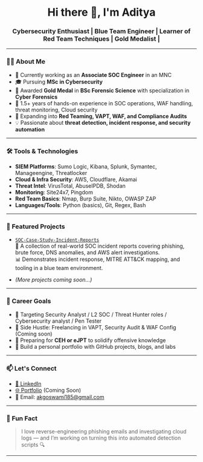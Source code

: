<h1 align="center">Hi there 👋, I'm Aditya</h1>
<h3 align="center">Cybersecurity Enthusiast | Blue Team Engineer | Learner of Red Team Techniques | Gold Medalist |</h3>

---

### 👨‍💻 About Me

- 💼 Currently working as an **Associate SOC Engineer** in an MNC  
- 🎓 Pursuing **MSc in Cybersecurity**  
- 🥇 Awarded **Gold Medal** in **BSc Forensic Science** with specialization in **Cyber Forensics**   
- 🔐 1.5+ years of hands-on experience in SOC operations, WAF handling, threat monitoring, Cloud security  
- 🌱 Expanding into **Red Teaming, VAPT, WAF, and Compliance Audits**  
- 💡 Passionate about **threat detection, incident response, and security automation**

---

### 🛠️ Tools & Technologies

- **SIEM Platforms**: Sumo Logic, Kibana, Splunk, Symantec, Manageengine, Threatlocker 
- **Cloud & Infra Security**: AWS, Cloudflare, Akamai 
- **Threat Intel**: VirusTotal, AbuseIPDB, Shodan  
- **Monitoring**: Site24x7, Pingdom  
- **Red Team Basics**: Nmap, Burp Suite, Nikto, OWASP ZAP  
- **Languages/Tools**: Python (basics), Git, Regex, Bash

---

### 📂 Featured Projects

- [`SOC-Case-Study-Incident-Reports`](https://github.com/Aditya-Sec/SOC-Case-Study-Incident-Reports)  
  📄 A collection of real-world SOC incident reports covering phishing, brute force, DNS anomalies, and AWS alert investigations.  
  📊 Demonstrates incident response, MITRE ATT&CK mapping, and tooling in a blue team environment.

- *(More projects coming soon...)*

---

### 🚀 Career Goals

- 🎯 Targeting Security Analyst / L2 SOC / Threat Hunter roles / Cybersecurity analyst / Pen Tester  
- 🎯 Side Hustle: Freelancing in VAPT, Security Audit & WAF Config (Coming soon) 
- 🎯 Preparing for **CEH or eJPT** to solidify offensive knowledge  
- 🎯 Build a personal portfolio with GitHub projects, blogs, and labs

---

### 📫 Let's Connect

- [🔗 LinkedIn]( www.linkedin.com/in/aditya-kumar-goswami)
- [🌐 Portfolio](https://yourwebsite.com) (Coming Soon)
- 📧 Email: akgoswami185@gmail.com

---

### 🧠 Fun Fact
> I love reverse-engineering phishing emails and investigating cloud logs — and I’m working on turning this into automated detection scripts 🔍

---


<!--
**Aditya-Sec/Aditya-Sec** is a ✨ _special_ ✨ repository because its `README.md` (this file) appears on your GitHub profile.

Here are some ideas to get you started:

- 🔭 I’m currently working on ...
- 🌱 I’m currently learning ...
- 👯 I’m looking to collaborate on ...
- 🤔 I’m looking for help with ...
- 💬 Ask me about ...
- 📫 How to reach me: ...
- 😄 Pronouns: ...
- ⚡ Fun fact: ...
-->
